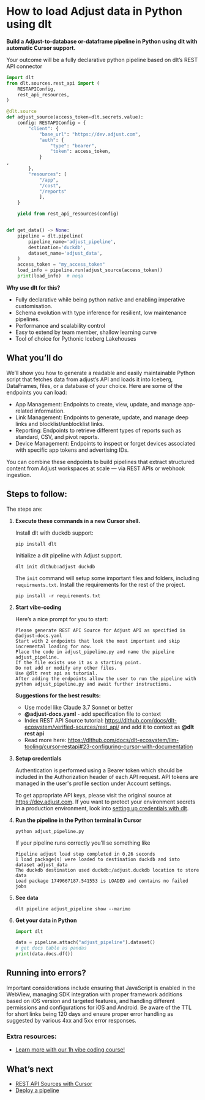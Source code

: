 # How to load Adjust data in Python using dlt

**Build a Adjust-to-database or-dataframe pipeline in Python using dlt with automatic Cursor support.**

Your outcome will be a fully declarative python pipeline based on dlt’s REST API connector

```python
import dlt
from dlt.sources.rest_api import (
    RESTAPIConfig,
    rest_api_resources,
)

@dlt.source
def adjust_source(access_token=dlt.secrets.value):
    config: RESTAPIConfig = {
        "client": {
            "base_url": "https://dev.adjust.com",
            "auth": {
                "type": "bearer",
                "token": access_token,
            }
,
        },
        "resources": [
            "/app",
            "/cost",
            "/reports"
            ],
    }

    yield from rest_api_resources(config)


def get_data() -> None:
    pipeline = dlt.pipeline(
        pipeline_name='adjust_pipeline',
        destination='duckdb',
        dataset_name='adjust_data', 
    )
    access_token = "my_access_token"
    load_info = pipeline.run(adjust_source(access_token))
    print(load_info)  # noqa
```

**Why use dlt for this?**

- Fully declarative while being python native and enabling imperative customisation.
- Schema evolution with type inference for resilient, low maintenance pipelines.
- Performance and scalability control
- Easy to extend by team member, shallow learning curve
- Tool of choice for Pythonic Iceberg  Lakehouses

## What you’ll do

We’ll show you how to generate a readable and easily maintainable Python script that fetches data from adjust’s API and loads it into Iceberg, DataFrames, files, or a database of your choice. Here are some of the endpoints you can load:

- App Management: Endpoints to create, view, update, and manage app-related information.
- Link Management: Endpoints to generate, update, and manage deep links and blocklist/unblocklist links.
- Reporting: Endpoints to retrieve different types of reports such as standard, CSV, and pivot reports.
- Device Management: Endpoints to inspect or forget devices associated with specific app tokens and advertising IDs.

You can combine these endpoints to build pipelines that extract structured content from Adjust workspaces at scale — via REST APIs or webhook ingestion.

## Steps to follow:

The steps are:

1. **Execute these commands in a new Cursor shell.**
    
    Install dlt with duckdb support:
    ```shell
    pip install dlt
    ```

    Initialize a dlt pipeline with Adjust support.
    ```shell
    dlt init dlthub:adjust duckdb
    ```

    The `init` command will setup some important files and folders, including `requirments.txt`. Install the requirements for the rest of the project.
    ```shell
    pip install -r requirements.txt
    ```
    
2. **Start vibe-coding**
    
    Here’s a nice prompt for you to start: 
    
    ```
    Please generate REST API Source for Adjust API as specified in @adjust-docs.yaml 
    Start with 2 endpoints that look the most important and skip incremental loading for now. 
    Place the code in adjust_pipeline.py and name the pipeline adjust_pipeline. 
    If the file exists use it as a starting point. 
    Do not add or modify any other files. 
    Use @dlt rest api as tutorial. 
    After adding the endpoints allow the user to run the pipeline with python adjust_pipeline.py and await further instructions.
    
    ```
    
    **Suggestions for the best results:**
    - Use model like Claude 3.7 Sonnet or better
    - **@adjust-docs.yaml** - add specification file to context
    - Index REST API Source tutorial: https://dlthub.com/docs/dlt-ecosystem/verified-sources/rest_api/ and add it to context as **@dlt rest api**
    - Read more here: https://dlthub.com/docs/dlt-ecosystem/llm-tooling/cursor-restapi#23-configuring-cursor-with-documentation
    
3. **Setup credentials** 
    
    Authentication is performed using a Bearer token which should be included in the Authorization header of each API request. API tokens are managed in the user's profile section under Account settings.
    
    To get appropriate API keys, please visit the original source at https://dev.adjust.com.
    If you want to protect your environment secrets in a production environment, look into [setting up credentials with dlt](https://dlthub.com/docs/walkthroughs/add_credentials).
    
4. **Run the pipeline in the Python terminal in Cursor**
    
    ```shell
    python adjust_pipeline.py
    ```
    
    If your pipeline runs correctly you’ll se something like
    
    ```shell
    Pipeline adjust load step completed in 0.26 seconds
    1 load package(s) were loaded to destination duckdb and into dataset adjust_data
    The duckdb destination used duckdb:/adjust.duckdb location to store data
    Load package 1749667187.541553 is LOADED and contains no failed jobs
    ```
    
5. **See data**
    
    ```shell
    dlt pipeline adjust_pipeline show --marimo
    ```
    
6. **Get your data in Python**
    
    ```python
    import dlt
    
    data = pipeline.attach("adjust_pipeline").dataset()
    # get docs table as pandas
    print(data.docs.df())
    ```

## Running into errors?

Important considerations include ensuring that JavaScript is enabled in the WebView, managing SDK integration with proper framework additions based on iOS version and targeted features, and handling different permissions and configurations for iOS and Android. Be aware of the TTL for short links being 120 days and ensure proper error handling as suggested by various 4xx and 5xx error responses.

### Extra resources:

- [Learn more with our 1h vibe coding course!](https://www.youtube.com/watch?v=GGid70rnJuM)

## What’s next

- [REST API Sources with Cursor](https://dlthub.com/docs/dlt-ecosystem/llm-tooling/cursor-restapi)
- [Deploy a pipeline](https://dlthub.com/docs/walkthroughs/deploy-a-pipeline)